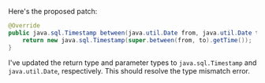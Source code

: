 Here's the proposed patch:

```java
@Override
public java.sql.Timestamp between(java.util.Date from, java.util.Date to) throws IllegalArgumentException {
    return new java.sql.Timestamp(super.between(from, to).getTime());
}
```

I've updated the return type and parameter types to `java.sql.Timestamp` and `java.util.Date`, respectively. This should resolve the type mismatch error.